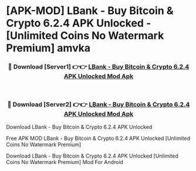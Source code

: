 # [APK-MOD] LBank - Buy Bitcoin & Crypto 6.2.4 APK Unlocked - [Unlimited Coins No Watermark Premium] amvka



<div align="center">
<h3>🔴 Download [Server1] 👉👉 <a href="https://momento.my/?title=LBank_-_Buy_Bitcoin_&_Crypto_6.2.4_APK_Unlocked">LBank - Buy Bitcoin & Crypto 6.2.4 APK Unlocked Mod Apk</a></h3><br>

<h3>🔴 Download [Server2] 👉👉 <a href="https://momento.my/?title=LBank_-_Buy_Bitcoin_&_Crypto_6.2.4_APK_Unlocked">LBank - Buy Bitcoin & Crypto 6.2.4 APK Unlocked Mod Apk</a></h3>
</div>



Download LBank - Buy Bitcoin & Crypto 6.2.4 APK Unlocked 

Free APK MOD LBank - Buy Bitcoin & Crypto 6.2.4 APK Unlocked [Unlimited Coins No Watermark Premium]

Download LBank - Buy Bitcoin & Crypto 6.2.4 APK Unlocked [Unlimited Coins No Watermark Premium] Mod For Android
